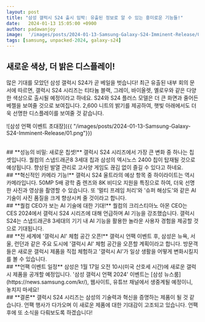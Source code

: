 ```yaml
---
layout: post
title: "삼성 갤럭시 S24 출시 임박: 유출된 정보로 알 수 있는 흥미로운 기능들!"
date:   2024-01-13 15:05:00 +0900
author: padawanjoy
image:  '/images/posts/2024-01-13-Samsung-Galaxy-S24-Imminent-Release/01.png'
tags: [samsung, unpacked-2024, galaxy-s24]
---
```


## **새로운 색상, 더 밝은 디스플레이!**
많은 기대를 모았던 삼성 갤럭시 S24가 곧 베일을 벗습니다! 최근 유출된 내부 회의 문서에 따르면, 갤럭시 S24 시리즈는 티타늄 블랙, 그레이, 바이올렛, 옐로우와 같은 다양한 색상으로 출시될 예정이라고 하네요. S24와 S24 플러스 모델은 더 큰 화면과 줄어든 베젤을 보여줄 것으로 보여집니다. 2,600 니트의 밝기를 제공하여, 햇빛 아래에서도 더욱 선명한 디스플레이를 보여줄 것 같습니다.

![삼성 언팩 이벤트 초대장]({{ "/images/posts/2024-01-13-Samsung-Galaxy-S24-Imminent-Release/01.png"}})

<br>
## **성능의 비밀: 새로운 칩셋!**
갤럭시 S24 시리즈에서 가장 큰 변화 중 하나는 칩셋입니다. 퀄컴의 스냅드래곤8 3세대 칩과 삼성의 엑시노스 2400 칩이 탑재될 것으로 예상됩니다. 향상된 발열 관리로 고사양 게임도 끊김 없이 즐길 수 있다고 하네요.

<br>
## **혁신적인 카메라 기능!**
갤럭시 S24 울트라의 예상 항목 중 하이라이트는 역시 카메라입니다. 50MP 5배 광학 줌 렌즈와 8K 비디오 지원을 특징으로 하여, 더욱 선명한 사진과 영상을 촬영할 수 있습니다. 또 '멀티 프레임 처리'와 '슈퍼 해상도'와 같은 AI 기술이 사진 품질을 크게 향상시켜 줄 것이라고 합니다.

<br>
## **퀄컴 CEO가 보는 AI 기술에 대한 기대!**
퀄컴의 크리스티아노 아몬 CEO는 CES 2024에서 갤럭시 S24 시리즈에 대해 언급하며 AI 기능을 강조했습니다. 갤럭시 S24는 스냅드래곤8 3세대의 기기 내 AI 기능을 활용한 놀라운 사용자 경험을 제공할 것으로 기대됩니다.

<br>
## **전 세계에 '갤럭시 AI' 체험 공간 오픈!**
갤럭시 언팩 이벤트 후, 삼성은 뉴욕, 서울, 런던과 같은 주요 도시에 '갤럭시 AI' 체험 공간을 오픈할 계획이라고 합니다. 방문객들은 새로운 갤럭시 제품을 직접 체험하고 '갤럭시 AI'가 일상 생활을 어떻게 변화시킬지를 볼 수 있습니다.

<br>
## **언팩 이벤트 일정**
삼성은 1월 17일 오전 10시(미국 산호세 시간)에 새로운 갤럭시 제품을 공개할 예정입니다. '삼성 갤럭시 언팩 2024' 이벤트는 [삼성 뉴스룸](https://news.samsung.com/kr/), 웹사이트, 유튜브 채널에서 생중계될 예정이니, 놓치지 마세요!

<br>
## **결론**
갤럭시 S24 시리즈는 삼성의 기술력과 혁신을 증명하는 제품이 될 것 같습니다. 언팩 행사가 다가오며 이 새로운 제품에 대한 기대감이 고조되고 있습니다. 언팩 후에 또 소식을 다뤄보도록 하겠습니다!
